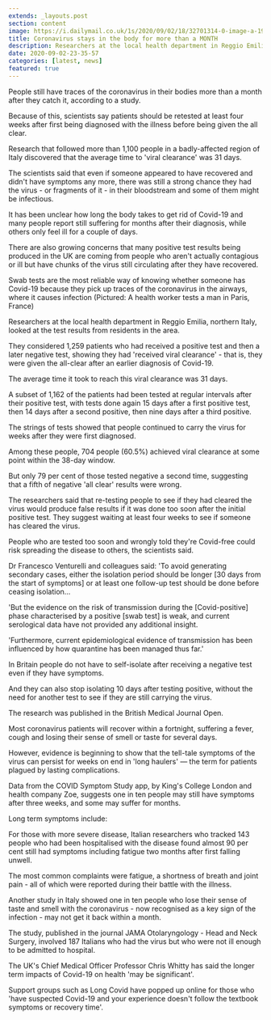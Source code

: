 ```yaml
---
extends: _layouts.post
section: content
image: https://i.dailymail.co.uk/1s/2020/09/02/18/32701314-0-image-a-19_1599068012939.jpg 
title: Coronavirus stays in the body for more than a MONTH 
description: Researchers at the local health department in Reggio Emilia, northern Italy found that the average time it took patients to clear the coronavirus from their body was 31 days. 
date: 2020-09-02-23-35-57 
categories: [latest, news] 
featured: true 
--- 
```

People still have traces of the coronavirus in their bodies more than a month after they catch it, according to a study. 

Because of this, scientists say patients should be retested at least four weeks after first being diagnosed with the illness before being given the all clear.

Research that followed more than 1,100 people in a badly-affected region of Italy discovered that the average time to 'viral clearance' was 31 days.

The scientists said that even if someone appeared to have recovered and didn't have symptoms any more, there was still a strong chance they had the virus - or fragments of it - in their bloodstream and some of them might be infectious. 

It has been unclear how long the body takes to get rid of Covid-19 and many people report still suffering for months after their diagnosis, while others only feel ill for a couple of days.

There are also growing concerns that many positive test results being produced in the UK are coming from people who aren't actually contagious or ill but have chunks of the virus still circulating after they have recovered.

Swab tests are the most reliable way of knowing whether someone has Covid-19 because they pick up traces of the coronavirus in the airways, where it causes infection (Pictured: A health worker tests a man in Paris, France)

Researchers at the local health department in Reggio Emilia, northern Italy, looked at the test results from residents in the area.

They considered 1,259 patients who had received a positive test and then a later negative test, showing they had 'received viral clearance' - that is, they were given the all-clear after an earlier diagnosis of Covid-19. 

The average time it took to reach this viral clearance was 31 days.

A subset of 1,162 of the patients had been tested at regular intervals after their positive test, with tests done again 15 days after a first positive test, then 14 days after a second positive, then nine days after a third positive.

The strings of tests showed that people continued to carry the virus for weeks after they were first diagnosed.

Among these people, 704 people (60.5%) achieved viral clearance at some point within the 38-day window.

But only 79 per cent of those tested negative a second time, suggesting that a fifth of negative 'all clear' results were wrong.

The researchers said that re-testing people to see if they had cleared the virus would produce false results if it was done too soon after the initial positive test. They suggest waiting at least four weeks to see if someone has cleared the virus.

People who are tested too soon and wrongly told they're Covid-free could risk spreading the disease to others, the scientists said.

Dr Francesco Venturelli and colleagues said: 'To avoid generating secondary cases, either the isolation period should be longer [30 days from the start of symptoms] or at least one follow-up test should be done before ceasing isolation... 

'But the evidence on the risk of transmission during the [Covid-positive] phase characterised by a positive [swab test] is weak, and current serological data have not provided any additional insight. 

'Furthermore, current epidemiological evidence of transmission has been influenced by how quarantine has been managed thus far.'

In Britain people do not have to self-isolate after receiving a negative test even if they have symptoms.

And they can also stop isolating 10 days after testing positive, without the need for another test to see if they are still carrying the virus. 

The research was published in the British Medical Journal Open.      

Most coronavirus patients will recover within a fortnight, suffering a fever, cough and losing their sense of smell or taste for several days.

However, evidence is beginning to show that the tell-tale symptoms of the virus can persist for weeks on end in 'long haulers' — the term for patients plagued by lasting complications.



Data from the COVID Symptom Study app, by King's College London and health company Zoe, suggests one in ten people may still have symptoms after three weeks, and some may suffer for months.

Long term symptoms include:

For those with more severe disease, Italian researchers who tracked 143 people who had been hospitalised with the disease found almost 90 per cent still had symptoms including fatigue two months after first falling unwell.

The most common complaints were fatigue, a shortness of breath and joint pain - all of which were reported during their battle with the illness. 

Another study in Italy showed one in ten people who lose their sense of taste and smell with the coronavirus - now recognised as a key sign of the infection - may not get it back within a month.

The study, published in the journal JAMA Otolaryngology - Head and Neck Surgery, involved 187 Italians who had the virus but who were not ill enough to be admitted to hospital.

The UK's Chief Medical Officer Professor Chris Whitty has said the longer term impacts of Covid-19 on health 'may be significant'.

Support groups such as Long Covid have popped up online for those who 'have suspected Covid-19 and your experience doesn't follow the textbook symptoms or recovery time'.


